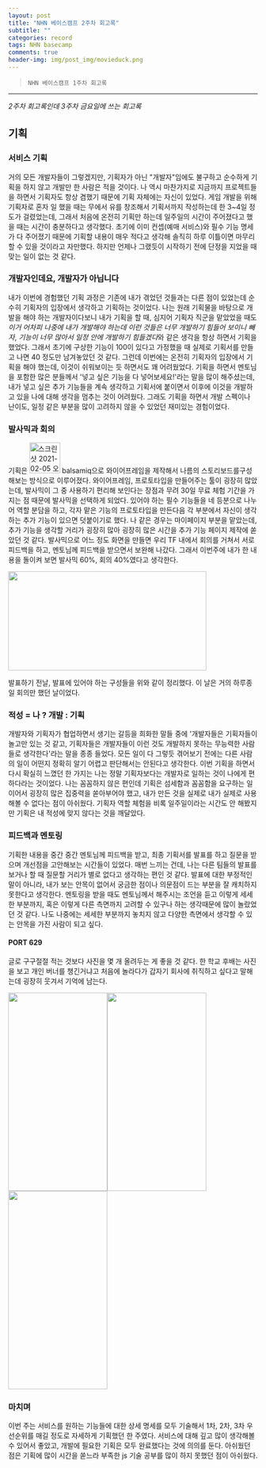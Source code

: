 ```yaml
---  
layout: post  
title: "NHN 베이스캠프 2주차 회고록"  
subtitle: ""  
categories: record 
tags: NHN basecamp  
comments: true  
header-img: img/post_img/movieduck.png
---  
```

  
> `NHN 베이스캠프 1주차 회고록`  

---

*2주차 회고록인데 3주차 금요일에 쓰는 회고록*

## 기획

### 서비스 기획

거의 모든 개발자들이 그렇겠지만, 기획자가 아닌 "개발자"임에도 불구하고 순수하게 기획을 하지 않고 개발만 한 사람은 적을 것이다. 나 역시 마찬가지로 지금까지 프로젝트들을 하면서 기획자도 항상 겸했기 때문에 기획 자체에는
자신이 있었다. 게임 개발을 위해 기획자로 혼자 일 했을 때는 무에서 유를 창조해서 기획서까지 작성하는데 한 3~4일 정도가 걸렸었는데, 그래서 처음에 온전히 기획만 하는데 일주일의 시간이 주어졌다고 했을 때는 시간이 충분하다고 생각했다. 
초기에 이미 컨셉(예매 서비스)와 필수 기능 명세가 다 주어졌기 때문에 기획할 내용이 매우 적다고 생각해 솔직히 하루 이틀이면 마무리 할 수 있을 것이라고 자만했다. 하지만 언제나 그랬듯이 시작하기 전에 단정을 지었을 때 맞는 일이 없는 것 같다.

### 개발자인데요, 개발자가 아닙니다

내가 이번에 경험했던 기획 과정은 기존에 내가 겪었던 것들과는 다른 점이 있었는데 순수히 기획자의 입장에서 생각하고 기획하는 것이었다. 나는 원래 기획물을 바탕으로 개발을 해야 하는 개발자이다보니 내가 기획을 할 때, 심지어
기획자 직군을 맡았었을 때도 *이거 어차피 나중에 내가 개발해야 하는데 이런 것들은 너무 개발하기 힘들어 보이니 빼자*, *기능이 너무 많아서 일정 안에 개발하기 힘들겠다*와 같은 생각을 항상 하면서 기획을 했었다. 그래서 초기에
구상한 기능이 100이 있다고 가정했을 때 실제로 기획서를 만들고 나면 40 정도만 남겨놓았던 것 같다. 그런데 이번에는 온전히 기획자의 입장에서 기획을 해야 했는데, 이것이 쉬워보이는 듯 하면서도 꽤 어려웠었다. 기획을 하면서
멘토님을 포함한 많은 분들께서 '넣고 싶은 기능을 다 넣어보세요!'라는 말을 많이 해주셨는데, 내가 넣고 싶은 추가 기능들을 계속 생각하고 기획서에 붙이면서 이후에 이것을 개발하고 있을 나에 대해 생각을 멈추는 것이 어려웠다.
그래도 기획을 하면서 개발 스펙이나 난이도, 일정 같은 부분을 많이 고려하지 않을 수 있었던 재미있는 경험이었다. 

### 발사믹과 회의

기획은 <img width="62" alt="스크린샷 2021-02-05 오전 2 24 09" src="https://user-images.githubusercontent.com/41438361/106930806-4c9c6400-6759-11eb-9447-2a3726d4dce1.png">
balsamiq으로 와이어프레임을 제작해서 나름의 스토리보드를구성해보는 방식으로 이루어졌다. 와이어프레임, 프로토타입을 만들어주는 툴이 굉장히 많았는데, 발사믹이 그 중 사용하기 편리해 보인다는 장점과 무려 30일
무료 체험 기간을 가지는 점 때문에 발사믹을 선택하게 되었다. 있어야 하는 필수 기능들을 네 등분으로 나누어 역할 분담을 하고, 각자 맡은 기능의 프로토타입을 만든다음 각 부분에서 자신이 생각하는 추가 기능이 있으면 덧붙이기로 했다.
나 같은 경우는 마이페이지 부분을 맡았는데, 추가 기능을 생각할 거리가 굉장히 많아 굉장히 많은 시간을 추가 기능 페이지 제작에 쏟았던 것 같다. 발사믹으로 어느 정도 화면을 만들면 우리 TF 내에서 회의를 거쳐서 서로 피드백을 하고,
멘토님께 피드백을 받으면서 보완해 나갔다. 그래서 이번주에 내가 한 내용을 돌이켜 보면 발사믹 60%, 회의 40%였다고 생각한다. 

<img src="https://user-images.githubusercontent.com/41438361/106929309-8ff5d300-6757-11eb-8e50-e0cdf989d763.jpg" height="200" width="400">

발표하기 전날, 발표에 있어야 하는 구성들을 위와 같이 정리했다. 이 날은 거의 하루종일 회의만 했던 날이었다.


### 적성 = 나 ? 개발 : 기획

개발자와 기획자가 협업하면서 생기는 갈등을 희화한 말들 중에 '개발자들은 기획자들이 놀고만 있는 것 같고, 기획자들은 개발자들이 이런 것도 개발하지 못하는 무능력한 사람들로 생각한다'라는 말을 종종 들었다. 모든 일이 다 그렇듯
겪어보기 전에는 다른 사람의 일이 어떤지 정확히 알기 어렵고 판단해서는 안된다고 생각한다. 이번 기획을 하면서 다시 확실히 느꼈던 한 가지는 나는 정말 기획자보다는 개발자로 일하는 것이 나에게 편하다라는 것이었다. 나는 꼼꼼하지 않은 편인데
기획은 섬세함과 꼼꼼함을 요구하는 일이어서 굉장히 많은 집중력을 쏟아부어야 했고, 내가 만든 것을 실제로 내가 실제로 사용해볼 수 없다는 점이 아쉬웠다. 기획자 역할 체험을 비록 일주일이라는 시간도 안 해봤지만 기획은 내 적성에 맞지 않다는
것을 깨달았다.

### 피드백과 멘토링

기획한 내용을 중간 중간 멘토님께 피드백을 받고, 최종 기획서를 발표를 하고 질문을 받으며 개선점을 고안해보는 시간들이 있었다. 매번 느끼는 건데, 나는 다른 팀들의 발표를 보거나 할 때 질문할 거리가 별로 없다고 생각하는 편인 것 같다.
발표에 대한 부정적인 말이 아니라, 내가 보는 안목이 없어서 궁금한 점이나 의문점이 드는 부분을 잘 캐치하지 못한다고 생각한다. 멘토링을 받을 때도 멘토님께서 해주시는 조언을 듣고 이렇게 세세한 부분까지, 혹은 이렇게 다른 측면까지
고려할 수 있구나 하는 생각때문에 많이 놀랐었던 것 같다. 나도 나중에는 세세한 부분까지 놓치지 않고 다양한 측면에서 생각할 수 있는 안목을 가진 사람이 되고 싶다.

#### PORT 629

글로 구구절절 적는 것보다 사진을 몇 개 올려두는 게 좋을 것 같다. 한 학교 후배는 사진을 보고 개인 버너를 챙긴거냐고 처음에 놀라다가 갑자기 회사에 취직하고 싶다고 말해는데 굉장히 웃겨서 기억에 남는다.

<img src="https://user-images.githubusercontent.com/41438361/106928945-1c53c600-6757-11eb-8c89-f7247fc6268e.jpg" height="400" width="200"><img src="https://user-images.githubusercontent.com/41438361/106928963-21187a00-6757-11eb-9ab3-6fe4dc11ab02.jpg" height="400" width="200"><img src="https://user-images.githubusercontent.com/41438361/106928979-2675c480-6757-11eb-9f09-d3ab7ddb4ba0.jpg" height="400" width="200">

### 마치며

이번 주는 서비스를 원하는 기능들에 대한 상세 명세를 모두 기술해서 1차, 2차, 3차 우선순위를 매길 정도로 자세하게 기획했던 한 주였다. 서비스에 대해 깊고 많이 생각해볼 수 있어서 좋았고, 개발에 필요한 기획은 모두 완료했다는 것에 의의를 둔다.
아쉬웠던 점은 기획에 많이 시간을 쏟느라 부족한 js 기술 공부를 많이 하지 못했던 점이 아쉬웠다.
